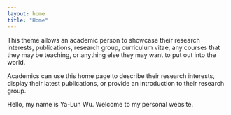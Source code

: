 ```yaml
---
layout: home
title: "Home"
---
```


This theme allows an academic person to showcase their research interests, publications, research group, curriculum vitae, any courses that they may be teaching, or anything else they may want to put out into the world.

Academics can use this home page to describe their research interests, display their latest publications, or provide an introduction to their research group.

Hello, my name is Ya-Lun Wu. Welcome to my personal website.
